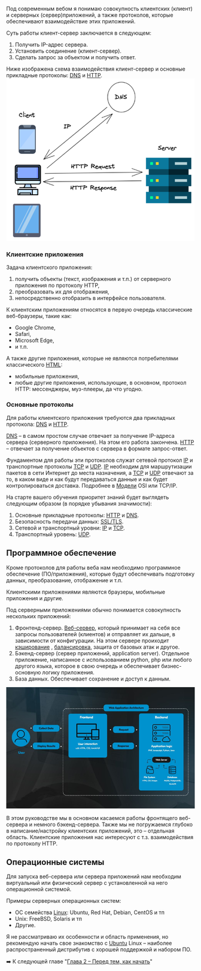 Под современным вебом я понимаю совокупность клиентских (клиент) и серверных (сервер)приложений, а также протоколов, которые обеспечивают взаимодействие этих приложений.

Суть работы клиент-сервер заключается в следующем:
1. Получить IP-адрес сервера.
2. Установить соединение (клиент-сервер).
3. Сделать запрос за объектом и получить ответ.

Ниже изображена схема взаимодействия клиент-сервер и основные прикладные протоколы: [DNS](<https://github.com/abadd00d/web-for-juniors/blob/main/DNS.md>) и [HTTP](<https://github.com/abadd00d/web-for-juniors/blob/main/HTTP.md>).
![Pasted image 20250119161755.png](<https://github.com/abadd00d/web-for-juniors/blob/main/img/Pasted image 20250119161755.png>)

### Клиентские приложения

Задача клиентского приложения:
1. получить объекты (текст, изображения и т.п.) от серверного приложения по протоколу HTTP,
2. преобразовать их для отображения,
3. непосредственно отобразить в интерфейсе пользователя.

К клиентским приложениям относятся в первую очередь клаcсические веб-браузеры, такие как:
- Google Chrome,
- Safari,
- Microsoft Edge,
- и т.п.

А также другие приложения, которые не являются потребителями классического [HTML](<https://github.com/abadd00d/web-for-juniors/blob/main/HTML.md>):
- мобильные приложения,
- любые другие приложения, использующие, в основном, протокол HTTP: мессенджеры, муз-плееры, да что угодно.

### Основные протоколы

Для работы клиентского приложения требуются два прикладных протокола: [DNS](<https://github.com/abadd00d/web-for-juniors/blob/main/DNS.md>) и [HTTP](<https://github.com/abadd00d/web-for-juniors/blob/main/HTTP.md>).

[DNS](<https://github.com/abadd00d/web-for-juniors/blob/main/DNS.md>) – в самом простом случае отвечает за получение IP-адреса сервера (серверного приложения). На этом его работа закончена.
[HTTP](<https://github.com/abadd00d/web-for-juniors/blob/main/HTTP.md>) – отвечает за получение объектов с сервера в формате запрос-ответ.

Фундаментом для работы эти протоколов служат сетевой протокол [IP](<https://github.com/abadd00d/web-for-juniors/blob/main/IP.md>) и транспортные протоколы [TCP](<https://github.com/abadd00d/web-for-juniors/blob/main/TCP.md>) и [UDP](<https://github.com/abadd00d/web-for-juniors/blob/main/UDP.md>). [IP](<https://github.com/abadd00d/web-for-juniors/blob/main/IP.md>) необходим для маршрутизации пакетов в сети Интернет до места назначения, а  [TCP](<https://github.com/abadd00d/web-for-juniors/blob/main/TCP.md>) и [UDP](<https://github.com/abadd00d/web-for-juniors/blob/main/UDP.md>) отвечают за то, в каком виде и как будут передаваться данные и как будет контролироваться доставка. Подробнее в [Модели](<https://github.com/abadd00d/web-for-juniors/blob/main/Модели.md>) OSI или TCP/IP.

На старте вашего обучения приоритет знаний будет выглядеть следующим образом (в порядке убывания значимости):
1. Основные прикладные протоколы: [HTTP](<https://github.com/abadd00d/web-for-juniors/blob/main/HTTP.md>) и [DNS](<https://github.com/abadd00d/web-for-juniors/blob/main/DNS.md>).
2. Безопасность передачи данных: [SSL/TLS](<https://github.com/abadd00d/web-for-juniors/blob/main/SSL/TLS.md>).
3. Сетевой и транспортный уровни: [IP](<https://github.com/abadd00d/web-for-juniors/blob/main/IP.md>) и [TCP](<https://github.com/abadd00d/web-for-juniors/blob/main/TCP.md>).
4. Транспортный уровень: [UDP](<https://github.com/abadd00d/web-for-juniors/blob/main/UDP.md>).

## Программное обеспечение

Кроме протоколов для работы веба нам необходимо программное обеспечение (ПО/приложения), которые будут обеспечивать подготовку данных, преобразование, отображение и т.п.

Клиентскими приложениями являются браузеры, мобильные приложения и другие.

Под серверными приложениями обычно понимается совокупность нескольких приложений:

1. Фронтенд-сервер. [Веб-сервер](<https://github.com/abadd00d/web-for-juniors/blob/main/Веб-сервер.md>), который принимает на себя все запросы пользователей (клиентов) и отправляет их дальше, в зависимости от конфигурации. На этом сервере проиходит [кэширование](<https://github.com/abadd00d/web-for-juniors/blob/main/кэширование.md>) , [балансировка](<https://github.com/abadd00d/web-for-juniors/blob/main/балансировка.md>), защита от базовых атак и другое.
2. Бэкенд-сервер (сервер приложений, application server). Отдельное приложение, написанное с использованием python, php или любого другого языка, которое в свою очередь и обеспечивает бизнес-основную логику приложения.
3. База данных. Обеспечивает сохранение и доступ к данным.

![Pasted image 20250122105820.png](<https://github.com/abadd00d/web-for-juniors/blob/main/img/Pasted image 20250122105820.png>)

В этом руководстве мы в основном касаемся работы фронтящего веб-сервера и немного бэкенд-сервера. Также мы не погружаемся глубоко в написание/настройку клиентских приложений, это – отдельная область. Клиентские приложения нас интересуют с т.з. взаимодействия по протоколу HTTP. 

## Операционные системы

Для запуска веб-сервера или сервера приложений нам необходим виртуальный или физический сервер с установленной на него операционной системой.

Примеры серверных операционных систем:
- ОС семейства [Linux](<https://github.com/abadd00d/web-for-juniors/blob/main/Linux.md>):  Ubuntu, Red Hat, Debian, CentOS и тп
- Unix: FreeBSD, Solaris и тп
- Другие.

Я не рассматриваю их особенности и область применения, но рекомендую начать свое знакомство с [Ubuntu](<https://github.com/abadd00d/web-for-juniors/blob/main/Ubuntu.md>) Linux – наиболее распространенный дистрибутив с хорошей поддержкой и набором ПО.

➡️ К следующей главе "[Глава 2 – Перед тем, как начать](<https://github.com/abadd00d/web-for-juniors/blob/main/course/Глава 2 – Перед тем, как начать.md>)"
